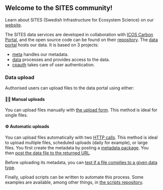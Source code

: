 ## Welcome to the SITES community!

Learn about SITES (Swedish Infrastructure for Ecosystem Science) on our [website](https://www.fieldsites.se/).

The SITES data services are developed in collaboration with [ICOS Carbon Portal](https://www.icos-cp.eu/), and the open source code can be found on their [repository](https://github.com/ICOS-Carbon-Portal/).
The [data portal](https://data.fieldsites.se/portal/) hosts our data. It is based on 3 projects:
- [meta](https://github.com/ICOS-Carbon-Portal/meta) handles our metadata.
- [data](https://github.com/ICOS-Carbon-Portal/data) processes and provides access to the data.
- [cpauth](https://github.com/ICOS-Carbon-Portal/cpauth) takes care of user authentication.

### Data upload

Authorised users can upload files to the data portal using either:

#### 🧑‍🔧 Manual uploads

You can upload files manually with [the upload form](https://meta.fieldsites.se/uploadgui/). This method is ideal for single files.

#### ⚙️ Automatic uploads

You can upload files automatically with two [HTTP calls](https://github.com/ICOS-Carbon-Portal/meta#upload-instructions-scripting). This method is ideal to upload multiple files, scheduled uploads (daily for example), or large files. You first create the metadata by posting a [metadata package](https://github.com/ICOS-Carbon-Portal/meta#registering-the-metadata-package). You then [post the data file to the returned URL](https://github.com/ICOS-Carbon-Portal/data#instruction-for-uploading-icos-data-objects).

Before uploading its metadata, you can [test if a file complies to a given data type](https://github.com/ICOS-Carbon-Portal/data#trying-ingestion).

Finally, upload scripts can be written to automate this process. Some examples are available, among other things, in [the scripts repository](https://github.com/fieldSITES/scripts).
